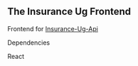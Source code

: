 ## The Insurance Ug Frontend

Frontend for [Insurance-Ug-Api](https://github.com/MuhweziDeo/The-Insurance-Ug-Api)

Dependencies 

React